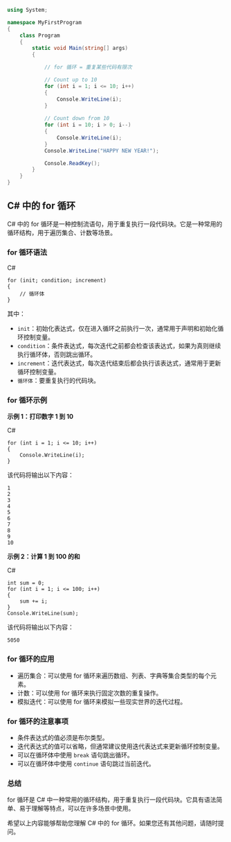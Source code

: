 

```c#
using System;

namespace MyFirstProgram
{
    class Program
    {
        static void Main(string[] args)
        {

            // for 循环 = 重复某些代码有限次

            // Count up to 10
            for (int i = 1; i <= 10; i++)
            {
                Console.WriteLine(i);
            }
               
            // Count down from 10
            for (int i = 10; i > 0; i--)
            {
                Console.WriteLine(i);
            }
            Console.WriteLine("HAPPY NEW YEAR!");

            Console.ReadKey();
        }
    }
}
```

## C# 中的 for 循环

C# 中的 for 循环是一种控制流语句，用于重复执行一段代码块。它是一种常用的循环结构，用于遍历集合、计数等场景。

### for 循环语法

C#

```
for (init; condition; increment)
{
    // 循环体
}
```

其中：

- `init`：初始化表达式，仅在进入循环之前执行一次，通常用于声明和初始化循环控制变量。
- `condition`：条件表达式，每次迭代之前都会检查该表达式，如果为真则继续执行循环体，否则跳出循环。
- `increment`：迭代表达式，每次迭代结束后都会执行该表达式，通常用于更新循环控制变量。
- `循环体`：要重复执行的代码块。

### for 循环示例

**示例 1：打印数字 1 到 10**

C#

```
for (int i = 1; i <= 10; i++)
{
    Console.WriteLine(i);
}
```

该代码将输出以下内容：

```
1
2
3
4
5
6
7
8
9
10
```

**示例 2：计算 1 到 100 的和**

C#

```
int sum = 0;
for (int i = 1; i <= 100; i++)
{
    sum += i;
}
Console.WriteLine(sum);
```

该代码将输出以下内容：

```
5050
```

### for 循环的应用

- 遍历集合：可以使用 for 循环来遍历数组、列表、字典等集合类型的每个元素。
- 计数：可以使用 for 循环来执行固定次数的重复操作。
- 模拟迭代：可以使用 for 循环来模拟一些现实世界的迭代过程。

### for 循环的注意事项

- 条件表达式的值必须是布尔类型。
- 迭代表达式的值可以省略，但通常建议使用迭代表达式来更新循环控制变量。
- 可以在循环体中使用 `break` 语句跳出循环。
- 可以在循环体中使用 `continue` 语句跳过当前迭代。

### 总结

for 循环是 C# 中一种常用的循环结构，用于重复执行一段代码块。它具有语法简单、易于理解等特点，可以在许多场景中使用。

希望以上内容能够帮助您理解 C# 中的 for 循环。如果您还有其他问题，请随时提问。